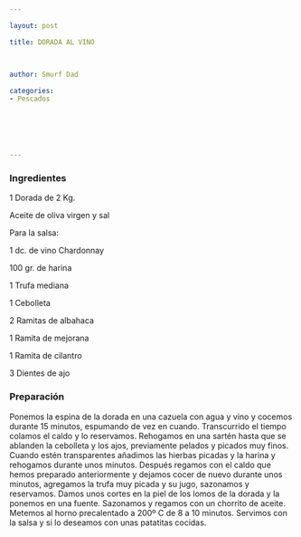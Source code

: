 ```yaml
---

layout: post

title: DORADA AL VINO



author: Smurf Dad

categories:
- Pescados






---
```


<h3>Ingredientes</h3>1 Dorada de 2 Kg.

Aceite de oliva virgen y sal

Para la salsa:

1 dc. de vino Chardonnay

100 gr. de harina

1 Trufa mediana

1 Cebolleta

2 Ramitas de albahaca

1 Ramita de mejorana

1 Ramita de cilantro

3 Dientes de ajo

<h3>Preparación</h3>Ponemos la espina de la dorada en una cazuela con agua y vino y cocemos durante 15 minutos, espumando de vez en cuando. Transcurrido el tiempo colamos el caldo y lo reservamos. Rehogamos en una sartén hasta que se ablanden la cebolleta y los ajos, previamente pelados y picados muy finos. Cuando estén transparentes añadimos las hierbas picadas y la harina y rehogamos durante unos minutos. Después regamos con el caldo que hemos preparado anteriormente y dejamos cocer de nuevo durante unos minutos, agregamos la trufa muy picada y su jugo, sazonamos y reservamos. Damos unos cortes en la piel de los lomos de la dorada y la ponemos en una fuente. Sazonamos y regamos con un chorrito de aceite. Metemos al horno precalentado a 200º C de 8 a 10 minutos. Servimos con la salsa y si lo deseamos con unas patatitas cocidas.